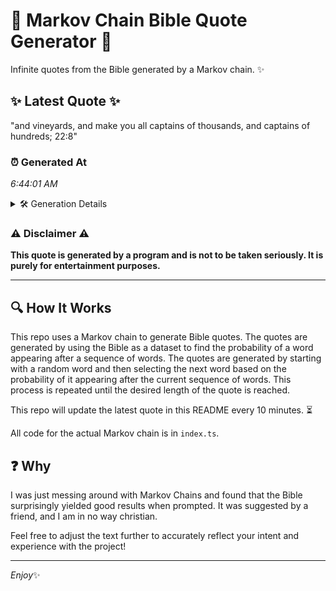 # 📖 Markov Chain Bible Quote Generator 📖

Infinite quotes from the Bible generated by a Markov chain. ✨

## ✨ Latest Quote ✨
"and vineyards, and make you all captains of thousands, and captains of hundreds; 22:8"

### ⏰ Generated At
*6:44:01 AM*

<details>
    <summary>🛠️ Generation Details</summary>
    <p>
        <strong>🌱 Seed:</strong> and<br>
        <strong>🔄 Iterations:</strong> 13<br>
        <strong>📜 Context History:</strong><br>[ and ]: vineyards,<br>[ and, vineyards, ]: and<br>[ and, vineyards,, and ]: make<br>[ and, vineyards,, and, make ]: you<br>[ and, vineyards,, and, make, you ]: all<br>[ and, vineyards,, and, make, you, all ]: captains<br>[ vineyards,, and, make, you, all, captains ]: of<br>[ and, make, you, all, captains, of ]: thousands,<br>[ make, you, all, captains, of, thousands, ]: and<br>[ you, all, captains, of, thousands,, and ]: captains<br>[ all, captains, of, thousands,, and, captains ]: of<br>[ captains, of, thousands,, and, captains, of ]: hundreds;<br>[ of, thousands,, and, captains, of, hundreds; ]: 22:8<br>
    </p>
</details>

### ⚠️ Disclaimer ⚠️
**This quote is generated by a program and is not to be taken seriously. It is purely for entertainment purposes.**

---

## 🔍 How It Works

This repo uses a Markov chain to generate Bible quotes. The quotes are generated by using the Bible as a dataset to find the probability of a word appearing after a sequence of words. The quotes are generated by starting with a random word and then selecting the next word based on the probability of it appearing after the current sequence of words. This process is repeated until the desired length of the quote is reached.

This repo will update the latest quote in this README every 10 minutes. ⏳

All code for the actual Markov chain is in `index.ts`.

## ❓ Why

I was just messing around with Markov Chains and found that the Bible surprisingly yielded good results when prompted. 
It was suggested by a friend, and I am in no way christian.

Feel free to adjust the text further to accurately reflect your intent and experience with the project!

---

*Enjoy*✨
